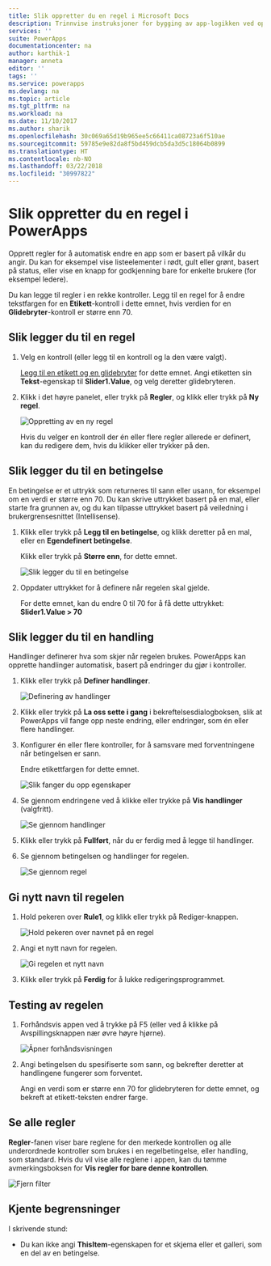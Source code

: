 ```yaml
---
title: Slik oppretter du en regel i Microsoft Docs
description: Trinnvise instruksjoner for bygging av app-logikken ved oppretting av regler
services: ''
suite: PowerApps
documentationcenter: na
author: karthik-1
manager: anneta
editor: ''
tags: ''
ms.service: powerapps
ms.devlang: na
ms.topic: article
ms.tgt_pltfrm: na
ms.workload: na
ms.date: 11/10/2017
ms.author: sharik
ms.openlocfilehash: 30c069a65d19b965ee5c66411ca08723a6f510ae
ms.sourcegitcommit: 59785e9e82da8f5bd459dcb5da3d5c18064b0899
ms.translationtype: HT
ms.contentlocale: nb-NO
ms.lasthandoff: 03/22/2018
ms.locfileid: "30997822"
---
```

# <a name="create-a-rule-in-powerapps"></a>Slik oppretter du en regel i PowerApps
Opprett regler for å automatisk endre en app som er basert på vilkår du angir. Du kan for eksempel vise listeelementer i rødt, gult eller grønt, basert på status, eller vise en knapp for godkjenning bare for enkelte brukere (for eksempel ledere).

Du kan legge til regler i en rekke kontroller. Legg til en regel for å endre tekstfargen for en **Etikett**-kontroll i dette emnet, hvis verdien for en **Glidebryter**-kontroll er større enn 70.

## <a name="add-a-rule"></a>Slik legger du til en regel
1. Velg en kontroll (eller legg til en kontroll og la den være valgt).

    [Legg til en etikett og en glidebryter](add-configure-controls.md) for dette emnet. Angi etiketten sin **Tekst**-egenskap til **Slider1.Value**, og velg deretter glidebryteren.

1. Klikk i det høyre panelet, eller trykk på **Regler**, og klikk eller trykk på **Ny regel**.

    ![Oppretting av en ny regel](./media/working-with-rules/new-rule.png)

    Hvis du velger en kontroll der én eller flere regler allerede er definert, kan du redigere dem, hvis du klikker eller trykker på den.  

## <a name="add-a-condition"></a>Slik legger du til en betingelse
En betingelse er et uttrykk som returneres til sann eller usann, for eksempel om en verdi er større enn 70. Du kan skrive uttrykket basert på en mal, eller starte fra grunnen av, og du kan tilpasse uttrykket basert på veiledning i brukergrensesnittet (Intellisense).

1. Klikk eller trykk på **Legg til en betingelse**, og klikk deretter på en mal, eller en **Egendefinert betingelse**.

    Klikk eller trykk på **Større enn**, for dette emnet.

    ![Slik legger du til en betingelse](./media/working-with-rules/rule-conditions.png)

1. Oppdater uttrykket for å definere når regelen skal gjelde.

    For dette emnet, kan du endre 0 til 70 for å få dette uttrykket:  <br>**Slider1.Value > 70**

## <a name="add-an-action"></a>Slik legger du til en handling
Handlinger definerer hva som skjer når regelen brukes. PowerApps kan opprette handlinger automatisk, basert på endringer du gjør i kontroller.

1. Klikk eller trykk på **Definer handlinger**.

    ![Definering av handlinger](./media/working-with-rules/rule-define-actions.png)

1. Klikk eller trykk på **La oss sette i gang** i bekreftelsesdialogboksen, slik at PowerApps vil fange opp neste endring, eller endringer, som én eller flere handlinger.

1. Konfigurer én eller flere kontroller, for å samsvare med forventningene når betingelsen er sann.

    Endre etikettfargen for dette emnet.

    ![Slik fanger du opp egenskaper](./media/working-with-rules/rule-capture-properties.png)

1. Se gjennom endringene ved å klikke eller trykke på **Vis handlinger** (valgfritt).

    ![Se gjennom handlinger](./media/working-with-rules/rule-review-actions.png)

1. Klikk eller trykk på **Fullført**, når du er ferdig med å legge til handlinger.

1. Se gjennom betingelsen og handlinger for regelen.

    ![Se gjennom regel](./media/working-with-rules/rule-review.png)

## <a name="rename-the-rule"></a>Gi nytt navn til regelen

1. Hold pekeren over **Rule1**, og klikk eller trykk på Rediger-knappen.

    ![Hold pekeren over navnet på en regel](./media/working-with-rules/hover-over-rules_name.png)

1. Angi et nytt navn for regelen.

    ![Gi regelen et nytt navn](./media/working-with-rules/rename-rule.png)

1. Klikk eller trykk på **Ferdig** for å lukke redigeringsprogrammet.

## <a name="test-the-rule"></a>Testing av regelen
1. Forhåndsvis appen ved å trykke på F5 (eller ved å klikke på Avspillingsknappen nær øvre høyre hjørne).

    ![Åpner forhåndsvisningen](./media/working-with-rules/open-preview.png)

1. Angi betingelsen du spesifiserte som sann, og bekrefter deretter at handlingene fungerer som forventet.

    Angi en verdi som er større enn 70 for glidebryteren for dette emnet, og bekreft at etikett-teksten endrer farge.

## <a name="see-all-rules"></a>Se alle regler
**Regler**-fanen viser bare reglene for den merkede kontrollen og alle underordnede kontroller som brukes i en regelbetingelse, eller handling, som standard. Hvis du vil vise alle reglene i appen, kan du tømme avmerkingsboksen for **Vis regler for bare denne kontrollen**.

![Fjern filter](./media/working-with-rules/rules-filter.png)

## <a name="known-limitations"></a>Kjente begrensninger
I skrivende stund:

* Du kan ikke angi **ThisItem**-egenskapen for et skjema eller et galleri, som en del av en betingelse.
